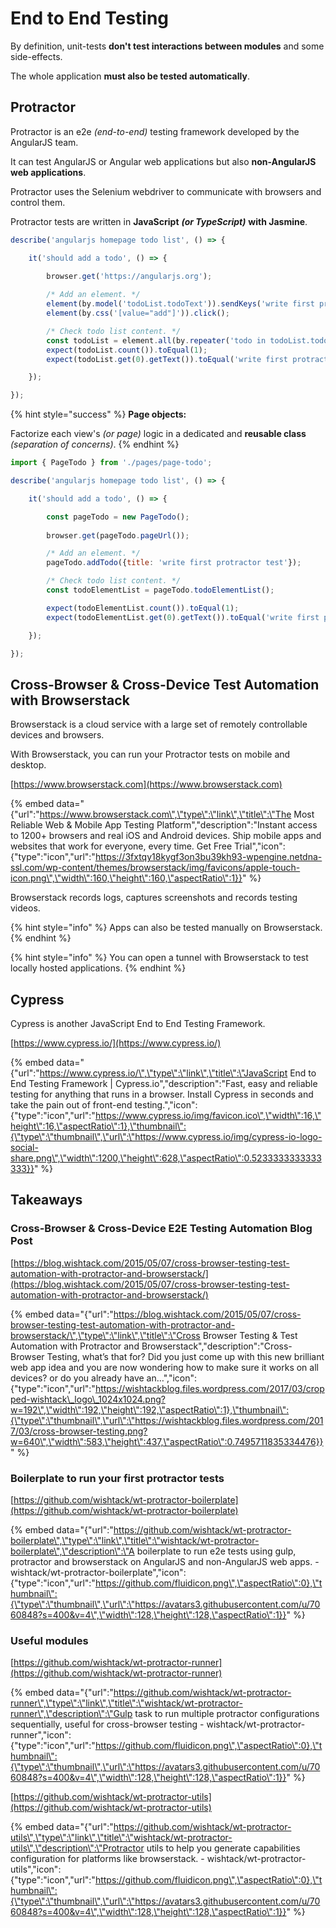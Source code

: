 # End to End Testing

By definition, unit-tests **don't test interactions between modules** and some side-effects.

The whole application **must also be tested automatically**.

## Protractor

Protractor is an e2e _\(end-to-end\)_ testing framework developed by the AngularJS team.

It can test AngularJS or Angular web applications but also **non-AngularJS web applications**.

Protractor uses the Selenium webdriver to communicate with browsers and control them.

Protractor tests are written in **JavaScript** _**\(or TypeScript\)**_ **with Jasmine**.

```javascript
describe('angularjs homepage todo list', () => {

    it('should add a todo', () => {
    
        browser.get('https://angularjs.org');

        /* Add an element. */
        element(by.model('todoList.todoText')).sendKeys('write first protractor test');
        element(by.css('[value="add"]')).click();

        /* Check todo list content. */
        const todoList = element.all(by.repeater('todo in todoList.todos'));
        expect(todoList.count()).toEqual(1);
        expect(todoList.get(0).getText()).toEqual('write first protractor test');

    });

});
```

{% hint style="success" %}
**Page objects:**

Factorize each view's _\(or page\)_ logic in a dedicated and **reusable class** _\(separation of concerns\)_.
{% endhint %}

```javascript
import { PageTodo } from './pages/page-todo';

describe('angularjs homepage todo list', () => {

    it('should add a todo', () => {

        const pageTodo = new PageTodo();
    
        browser.get(pageTodo.pageUrl());

        /* Add an element. */
        pageTodo.addTodo({title: 'write first protractor test'});

        /* Check todo list content. */
        const todoElementList = pageTodo.todoElementList();

        expect(todoElementList.count()).toEqual(1);
        expect(todoElementList.get(0).getText()).toEqual('write first protractor test');

    });

});
```

## Cross-Browser & Cross-Device Test Automation with Browserstack

Browserstack is a cloud service with a large set of remotely controllable devices and browsers.

With Browserstack, you can run your Protractor tests on mobile and desktop.

[https://www.browserstack.com](https://www.browserstack.com)

{% embed data="{\"url\":\"https://www.browserstack.com\",\"type\":\"link\",\"title\":\"The Most Reliable Web & Mobile App Testing Platform\",\"description\":\"Instant access to 1200+ browsers and real iOS and Android devices. Ship mobile apps and websites that work for everyone, every time. Get Free Trial\",\"icon\":{\"type\":\"icon\",\"url\":\"https://3fxtqy18kygf3on3bu39kh93-wpengine.netdna-ssl.com/wp-content/themes/browserstack/img/favicons/apple-touch-icon.png\",\"width\":160,\"height\":160,\"aspectRatio\":1}}" %}

Browserstack records logs, captures screenshots and records testing videos.

{% hint style="info" %}
Apps can also be tested manually on Browserstack.
{% endhint %}

{% hint style="info" %}
You can open a tunnel with Browserstack to test locally hosted applications.
{% endhint %}

## Cypress

Cypress is another JavaScript End to End Testing Framework.

[https://www.cypress.io/](https://www.cypress.io/)

{% embed data="{\"url\":\"https://www.cypress.io/\",\"type\":\"link\",\"title\":\"JavaScript End to End Testing Framework \| Cypress.io\",\"description\":\"Fast, easy and reliable testing for anything that runs in a browser. Install Cypress in seconds and take the pain out of front-end testing.\",\"icon\":{\"type\":\"icon\",\"url\":\"https://www.cypress.io/img/favicon.ico\",\"width\":16,\"height\":16,\"aspectRatio\":1},\"thumbnail\":{\"type\":\"thumbnail\",\"url\":\"https://www.cypress.io/img/cypress-io-logo-social-share.png\",\"width\":1200,\"height\":628,\"aspectRatio\":0.5233333333333333}}" %}

## Takeaways

### Cross-Browser & Cross-Device E2E Testing Automation Blog Post

[https://blog.wishtack.com/2015/05/07/cross-browser-testing-test-automation-with-protractor-and-browserstack/](https://blog.wishtack.com/2015/05/07/cross-browser-testing-test-automation-with-protractor-and-browserstack/)

{% embed data="{\"url\":\"https://blog.wishtack.com/2015/05/07/cross-browser-testing-test-automation-with-protractor-and-browserstack/\",\"type\":\"link\",\"title\":\"Cross Browser Testing & Test Automation with Protractor and Browserstack\",\"description\":\"Cross-Browser Testing, what’s that for? Did you just come up with this new brilliant web app idea and you are now wondering how to make sure it works on all devices? or do you already have an…\",\"icon\":{\"type\":\"icon\",\"url\":\"https://wishtackblog.files.wordpress.com/2017/03/cropped-wishtack\_logo\_1024x1024.png?w=192\",\"width\":192,\"height\":192,\"aspectRatio\":1},\"thumbnail\":{\"type\":\"thumbnail\",\"url\":\"https://wishtackblog.files.wordpress.com/2017/03/cross-browser-testing.png?w=640\",\"width\":583,\"height\":437,\"aspectRatio\":0.7495711835334476}}" %}

### Boilerplate to run your first protractor tests

[https://github.com/wishtack/wt-protractor-boilerplate](https://github.com/wishtack/wt-protractor-boilerplate)

{% embed data="{\"url\":\"https://github.com/wishtack/wt-protractor-boilerplate\",\"type\":\"link\",\"title\":\"wishtack/wt-protractor-boilerplate\",\"description\":\"A boilerplate to run e2e tests using gulp, protractor and browserstack on AngularJS and non-AngularJS web apps. - wishtack/wt-protractor-boilerplate\",\"icon\":{\"type\":\"icon\",\"url\":\"https://github.com/fluidicon.png\",\"aspectRatio\":0},\"thumbnail\":{\"type\":\"thumbnail\",\"url\":\"https://avatars3.githubusercontent.com/u/7060848?s=400&v=4\",\"width\":128,\"height\":128,\"aspectRatio\":1}}" %}

### Useful modules

[https://github.com/wishtack/wt-protractor-runner](https://github.com/wishtack/wt-protractor-runner)

{% embed data="{\"url\":\"https://github.com/wishtack/wt-protractor-runner\",\"type\":\"link\",\"title\":\"wishtack/wt-protractor-runner\",\"description\":\"Gulp task to run multiple protractor configurations sequentially, useful for cross-browser testing - wishtack/wt-protractor-runner\",\"icon\":{\"type\":\"icon\",\"url\":\"https://github.com/fluidicon.png\",\"aspectRatio\":0},\"thumbnail\":{\"type\":\"thumbnail\",\"url\":\"https://avatars3.githubusercontent.com/u/7060848?s=400&v=4\",\"width\":128,\"height\":128,\"aspectRatio\":1}}" %}

[https://github.com/wishtack/wt-protractor-utils](https://github.com/wishtack/wt-protractor-utils)

{% embed data="{\"url\":\"https://github.com/wishtack/wt-protractor-utils\",\"type\":\"link\",\"title\":\"wishtack/wt-protractor-utils\",\"description\":\"Protractor utils to help you generate capabilities configuration for platforms like browserstack. - wishtack/wt-protractor-utils\",\"icon\":{\"type\":\"icon\",\"url\":\"https://github.com/fluidicon.png\",\"aspectRatio\":0},\"thumbnail\":{\"type\":\"thumbnail\",\"url\":\"https://avatars3.githubusercontent.com/u/7060848?s=400&v=4\",\"width\":128,\"height\":128,\"aspectRatio\":1}}" %}

